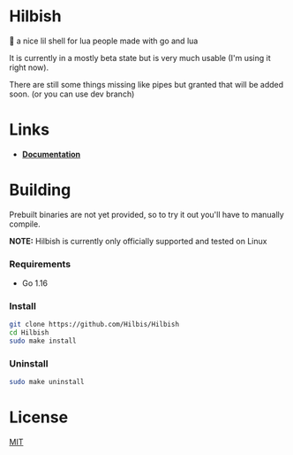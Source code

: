 # Hilbish
🎀 a nice lil shell for lua people made with go and lua

It is currently in a mostly beta state but is very much usable
(I'm using it right now).

There are still some things missing like pipes but granted that will be
added soon. (or you can use dev branch)

# Links
- **[Documentation](https://github.com/Hilbis/Hilbish/wiki)**

# Building
Prebuilt binaries are not yet provided, so to try it out you'll have to manually compile.  

**NOTE:** Hilbish is currently only officially supported and tested on Linux

### Requirements
- Go 1.16

### Install
```sh
git clone https://github.com/Hilbis/Hilbish
cd Hilbish
sudo make install
```

### Uninstall
```sh
sudo make uninstall
```

# License
[MIT](LICENSE)
